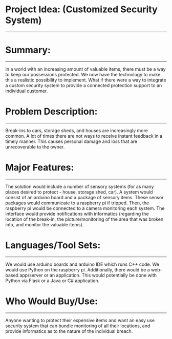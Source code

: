 # Project Idea: (Customized **Security System)**

------------------------------------------------------------------------

# Summary:

------------------------------------------------------------------------

In a world with an increasing amount of valuable items, there must be a way to keep our possessions protected. We now have the technology to make this a realistic possibility to implement. What if there were a way to integrate a custom security system to provide a connected protection support to an individual customer.

# Problem Description:

------------------------------------------------------------------------

Break-ins to cars, storage sheds, and houses are increasingly more common. A lot of times there are not ways to receive instant feedback in a timely manner. This causes personal damage and loss that are unrecoverable to the owner.

# Major Features:

------------------------------------------------------------------------

The solution would include a number of sensory systems (for as many places desired to protect - house, storage shed, car). A system would consist of an arduino board and a package of sensory items. These sensor packages would communicate to a raspberry pi if tripped. Then, the raspberry pi would be connected to a camera monitoring each system. The interface would provide notifications with informatics (regarding the location of the break-in, the picture/monitoring of the area that was broken into, and monitor the valuable items).

# Languages/Tool Sets:

------------------------------------------------------------------------

We would use arduino boards and arduino IDE which runs C++ code. We would use Python on the raspberry pi. Additionally, there would be a web-based app/server or an application. This would potentially be done with Python via Flask or a Java or C\# application.

# Who Would Buy/Use:

------------------------------------------------------------------------

Anyone wanting to protect their expensive items and want an easy use security system that can bundle monitoring of all their locations, and provide informatics as to the nature of the individual breach.
